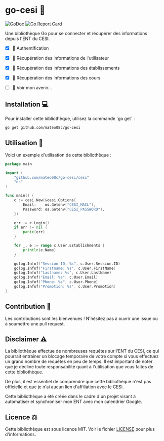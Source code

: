 # go-cesi 📘

[![GoDoc](https://godoc.org/github.com/mateo08c/go-cesi?status.svg)](https://godoc.org/github.com/github.com/mateo08c/go-cesi)
[![Go Report Card](https://goreportcard.com/badge/github.com/mateo08c/go-cesi)](https://goreportcard.com/report/github.com/mateo08c/go-cesi)

Une bibliothèque Go pour se connecter et récupérer des informations depuis l'ENT du CESI.

- [X] 🔑 Authentification
- [X] 👤 Récupération des informations de l'utilisateur
- [X] 🏫 Récupération des informations des établissements
- [X] 📓 Récupération des informations des cours
- [ ] 🔮 Voir mon avenir...




## Installation 💻

Pour installer cette bibliothèque, utilisez la commande \`go get\` :

```bash
go get github.com/mateo08c/go-cesi
```

## Utilisation 🚀

Voici un exemple d'utilisation de cette bibliothèque :

```go
package main

import (
	"github.com/mateo08c/go-cesi/cesi"
	"os"
)

func main() {
	c := cesi.New(&cesi.Options{
		Email:    os.Getenv("CESI_MAIL"),
		Password: os.Getenv("CESI_PASSWORD"),
	})

	err := c.Login()
	if err != nil {
		panic(err)
	}

	for _, e := range c.User.Establishments {
		println(e.Name)
	}

	golog.Infof("Session ID: %s", c.User.Session.ID)
	golog.Infof("Firstname: %s", c.User.FirstName)
	golog.Infof("Lastname: %s", c.User.LastName)
	golog.Infof("Email: %s", c.User.Email)
	golog.Infof("Phone: %s", c.User.Phone)
	golog.Infof("Promotion: %s", c.User.Promotion)
}

```

## Contribution 🤝

Les contributions sont les bienvenues ! N'hésitez pas à ouvrir une issue ou à soumettre une pull request.

## Disclaimer ⚠️
La bibliothèque effectue de nombreuses requêtes sur l'ENT du CESI, ce qui pourrait entraîner un blocage temporaire de votre compte si vous effectuez un grand nombre de requêtes en peu de temps. Il est important de noter que je décline toute responsabilité quant à l'utilisation que vous faites de cette bibliothèque.

De plus, il est essentiel de comprendre que cette bibliothèque n'est pas officielle et que je n'ai aucun lien d'affiliation avec le CESI.

Cette bibliothèque a été créée dans le cadre d'un projet visant à automatiser et synchroniser mon ENT avec mon calendrier Google. 

## Licence ⚖️

Cette bibliothèque est sous licence MIT. Voir le fichier [LICENSE](LICENSE) pour plus d'informations.
